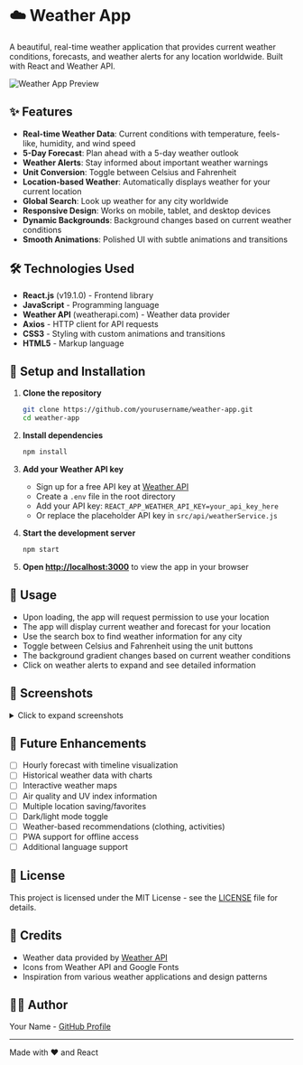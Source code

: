 # ☁️ Weather App

A beautiful, real-time weather application that provides current weather conditions, forecasts, and weather alerts for any location worldwide. Built with React and Weather API.

![Weather App Preview](screenshots/app-preview.png)

## ✨ Features

- **Real-time Weather Data**: Current conditions with temperature, feels-like, humidity, and wind speed
- **5-Day Forecast**: Plan ahead with a 5-day weather outlook
- **Weather Alerts**: Stay informed about important weather warnings
- **Unit Conversion**: Toggle between Celsius and Fahrenheit
- **Location-based Weather**: Automatically displays weather for your current location
- **Global Search**: Look up weather for any city worldwide
- **Responsive Design**: Works on mobile, tablet, and desktop devices
- **Dynamic Backgrounds**: Background changes based on current weather conditions
- **Smooth Animations**: Polished UI with subtle animations and transitions

## 🛠️ Technologies Used

- **React.js** (v19.1.0) - Frontend library
- **JavaScript** - Programming language
- **Weather API** (weatherapi.com) - Weather data provider
- **Axios** - HTTP client for API requests
- **CSS3** - Styling with custom animations and transitions
- **HTML5** - Markup language

## 🚀 Setup and Installation

1. **Clone the repository**
   ```bash
   git clone https://github.com/yourusername/weather-app.git
   cd weather-app
   ```

2. **Install dependencies**
   ```bash
   npm install
   ```

3. **Add your Weather API key**
   - Sign up for a free API key at [Weather API](https://www.weatherapi.com/)
   - Create a `.env` file in the root directory
   - Add your API key: `REACT_APP_WEATHER_API_KEY=your_api_key_here`
   - Or replace the placeholder API key in `src/api/weatherService.js`

4. **Start the development server**
   ```bash
   npm start
   ```

5. **Open [http://localhost:3000](http://localhost:3000)** to view the app in your browser

## 📱 Usage

- Upon loading, the app will request permission to use your location
- The app will display current weather and forecast for your location
- Use the search box to find weather information for any city
- Toggle between Celsius and Fahrenheit using the unit buttons
- The background gradient changes based on current weather conditions
- Click on weather alerts to expand and see detailed information

## 📸 Screenshots

<details>
<summary>Click to expand screenshots</summary>

### Main Weather Display
![Main Weather](screenshots/main-weather.png)

### Forecast Section
![Forecast](screenshots/forecast.png)

### Weather Alerts
![Weather Alerts](screenshots/weather-alerts.png)

### Mobile View
![Mobile View](screenshots/mobile-view.png)

</details>

## 🔮 Future Enhancements

- [ ] Hourly forecast with timeline visualization
- [ ] Historical weather data with charts
- [ ] Interactive weather maps
- [ ] Air quality and UV index information
- [ ] Multiple location saving/favorites
- [ ] Dark/light mode toggle
- [ ] Weather-based recommendations (clothing, activities)
- [ ] PWA support for offline access
- [ ] Additional language support

## 📝 License

This project is licensed under the MIT License - see the [LICENSE](LICENSE) file for details.

## 🙏 Credits

- Weather data provided by [Weather API](https://www.weatherapi.com/)
- Icons from Weather API and Google Fonts
- Inspiration from various weather applications and design patterns

## 👨‍💻 Author

Your Name - [GitHub Profile](https://github.com/yourusername)

---

Made with ❤️ and React 